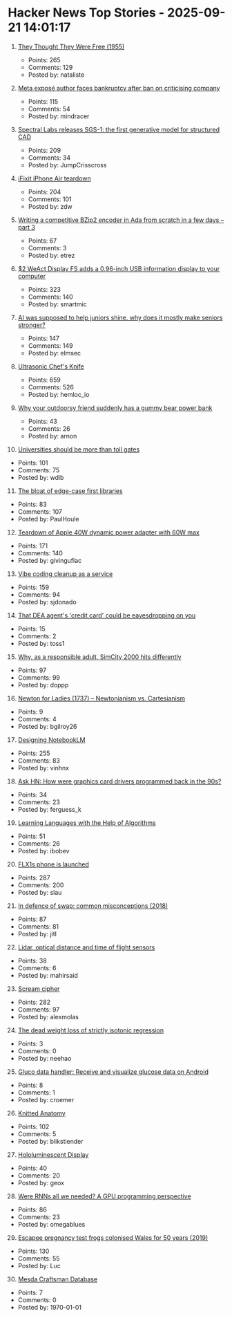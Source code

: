 # Hacker News Top Stories - 2025-09-21 14:01:17

1. [They Thought They Were Free (1955)](https://press.uchicago.edu/Misc/Chicago/511928.html)
   - Points: 265
   - Comments: 129
   - Posted by: nataliste

2. [Meta exposé author faces bankruptcy after ban on criticising company](https://www.theguardian.com/technology/2025/sep/21/meta-expose-author-sarah-wynn-williams-faces-bankruptcy-after-ban-on-criticising-company)
   - Points: 115
   - Comments: 54
   - Posted by: mindracer

3. [Spectral Labs releases SGS-1: the first generative model for structured CAD](https://www.spectrallabs.ai/research/SGS-1)
   - Points: 209
   - Comments: 34
   - Posted by: JumpCrisscross

4. [iFixit iPhone Air teardown](https://www.ifixit.com/News/113171/iphone-air-teardown)
   - Points: 204
   - Comments: 101
   - Posted by: zdw

5. [Writing a competitive BZip2 encoder in Ada from scratch in a few days – part 3](https://gautiersblog.blogspot.com/2025/09/writing-competitive-bzip2-encoder-in.html)
   - Points: 67
   - Comments: 3
   - Posted by: etrez

6. [$2 WeAct Display FS adds a 0.96-inch USB information display to your computer](https://www.cnx-software.com/2025/09/18/2-weact-display-fs-adds-a-0-96-inch-usb-information-display-to-your-computer/)
   - Points: 323
   - Comments: 140
   - Posted by: smartmic

7. [AI was supposed to help juniors shine. why does it mostly make seniors stronger?](https://elma.dev/notes/ai-makes-seniors-stronger/)
   - Points: 147
   - Comments: 149
   - Posted by: elmsec

8. [Ultrasonic Chef's Knife](https://seattleultrasonics.com/)
   - Points: 659
   - Comments: 526
   - Posted by: hemloc_io

9. [Why your outdoorsy friend suddenly has a gummy bear power bank](https://www.theverge.com/tech/781387/backpacking-ultralight-haribo-power-bank)
   - Points: 43
   - Comments: 26
   - Posted by: arnon

10. [Universities should be more than toll gates](https://www.waliddib.com/posts/universities-should-be-more-than-toll-gates/)
   - Points: 101
   - Comments: 75
   - Posted by: wdib

11. [The bloat of edge-case first libraries](https://43081j.com/2025/09/bloat-of-edge-case-libraries)
   - Points: 83
   - Comments: 107
   - Posted by: PaulHoule

12. [Teardown of Apple 40W dynamic power adapter with 60W max](https://www.chargerlab.com/teardown-of-apple-40w-dynamic-power-adapter-with-60w-max-a3365/)
   - Points: 171
   - Comments: 140
   - Posted by: givinguflac

13. [Vibe coding cleanup as a service](https://donado.co/en/articles/2025-09-16-vibe-coding-cleanup-as-a-service/)
   - Points: 159
   - Comments: 94
   - Posted by: sjdonado

14. [That DEA agent's 'credit card' could be eavesdropping on you](https://www.independent.co.uk/news/world/americas/dea-surveillance-hidden-cameras-federal-law-enforcement-b2828606.html)
   - Points: 15
   - Comments: 2
   - Posted by: toss1

15. [Why, as a responsible adult, SimCity 2000 hits differently](https://arstechnica.com/gaming/2025/09/thirty-years-later-simcity-2000-hasnt-changed-but-i-have/)
   - Points: 97
   - Comments: 99
   - Posted by: doppp

16. [Newton for Ladies (1737) – Newtonianism vs. Cartesianism](https://www.whipplelib.hps.cam.ac.uk/special/exhibitions-and-displays/exhibitions-archive/newton-and-newtonianism/ladies)
   - Points: 9
   - Comments: 4
   - Posted by: bgilroy26

17. [Designing NotebookLM](https://jasonspielman.com/notebooklm)
   - Points: 255
   - Comments: 83
   - Posted by: vinhnx

18. [Ask HN: How were graphics card drivers programmed back in the 90s?](undefined)
   - Points: 34
   - Comments: 23
   - Posted by: ferguess_k

19. [Learning Languages with the Help of Algorithms](https://www.johndcook.com/blog/2025/09/17/learning-languages-with-the-help-of-algorithms/)
   - Points: 51
   - Comments: 26
   - Posted by: ibobev

20. [FLX1s phone is launched](https://furilabs.com/flx1s-is-launched/)
   - Points: 287
   - Comments: 200
   - Posted by: slau

21. [In defence of swap: common misconceptions (2018)](https://chrisdown.name/2018/01/02/in-defence-of-swap.html)
   - Points: 87
   - Comments: 81
   - Posted by: jitl

22. [Lidar, optical distance and time of flight sensors](https://ams-osram.com/innovation/technology/depth-and-3d-sensing/lidar-optical-distance-and-time-of-flight-sensors)
   - Points: 38
   - Comments: 6
   - Posted by: mahirsaid

23. [Scream cipher](https://sethmlarson.dev/scream-cipher)
   - Points: 282
   - Comments: 97
   - Posted by: alexmolas

24. [The dead weight loss of strictly isotonic regression](https://www.gojiberries.io/calibration/)
   - Points: 3
   - Comments: 0
   - Posted by: neehao

25. [Gluco data handler: Receive and visualize glucose data on Android](https://github.com/pachi81/GlucoDataHandler)
   - Points: 8
   - Comments: 1
   - Posted by: croemer

26. [Knitted Anatomy](https://www.knitted-anatomy.at/cardiovascular-system/)
   - Points: 102
   - Comments: 5
   - Posted by: blikstiender

27. [Hololuminescent Display](https://lookingglassfactory.com/hld-overview)
   - Points: 40
   - Comments: 20
   - Posted by: geox

28. [Were RNNs all we needed? A GPU programming perspective](https://dhruvmsheth.github.io/projects/gpu_pogramming_curnn/)
   - Points: 86
   - Comments: 23
   - Posted by: omegablues

29. [Escapee pregnancy test frogs colonised Wales for 50 years (2019)](https://www.bbc.com/news/uk-wales-44886585)
   - Points: 130
   - Comments: 55
   - Posted by: Luc

30. [Mesda Craftsman Database](http://test0.dlibrary.org/en/nodes/4066-craftsman-database)
   - Points: 7
   - Comments: 0
   - Posted by: 1970-01-01

